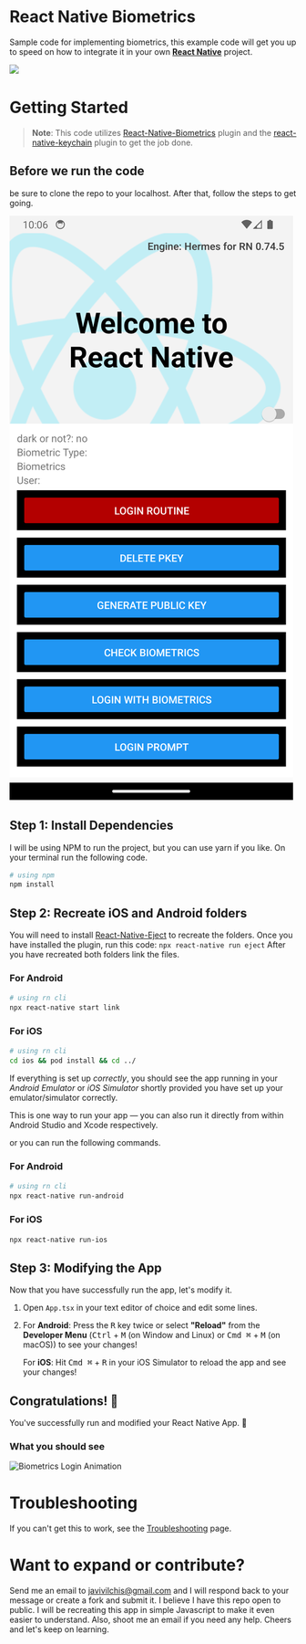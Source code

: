 # React Native Biometrics
Sample code for implementing biometrics, this example code will get you up to speed on how to integrate it in your own [**React Native**](https://reactnative.dev) project. 

<img src="https://img.shields.io/npm/l/react-native-biometrics" />

# Getting Started

>**Note**: This code utilizes [React-Native-Biometrics](https://www.npmjs.com/package/react-native-biometrics) plugin and the [react-native-keychain](https://www.npmjs.com/package/react-native-keychain/v/3.0.0) plugin to get the job done.

## Before we run the code
be sure to clone the repo to your localhost. After that, follow the steps to get going.

![Biometrics Login Animation](./src/images/biometrics-login-sample.png)

## Step 1: Install Dependencies

I will be using NPM to run the project, but you can use yarn if you like. On your terminal run the following code.

```bash
# using npm
npm install
```

## Step 2: Recreate iOS and Android folders

You will need to install [React-Native-Eject](https://www.npmjs.com/package/react-native-eject) to recreate the folders. Once you have installed the plugin, run this code: `npx react-native run eject` After you have recreated both folders link the files.

### For Android

```bash
# using rn cli
npx react-native start link
```

### For iOS

```bash
# using rn cli
cd ios && pod install && cd ../
```

If everything is set up _correctly_, you should see the app running in your _Android Emulator_ or _iOS Simulator_ shortly provided you have set up your emulator/simulator correctly.

This is one way to run your app — you can also run it directly from within Android Studio and Xcode respectively.

or you can run the following commands.

### For Android
```bash
# using rn cli
npx react-native run-android
```
### For iOS
```bash
npx react-native run-ios
```

## Step 3: Modifying the App

Now that you have successfully run the app, let's modify it.

1. Open `App.tsx` in your text editor of choice and edit some lines.
2. For **Android**: Press the <kbd>R</kbd> key twice or select **"Reload"** from the **Developer Menu** (<kbd>Ctrl</kbd> + <kbd>M</kbd> (on Window and Linux) or <kbd>Cmd ⌘</kbd> + <kbd>M</kbd> (on macOS)) to see your changes!

   For **iOS**: Hit <kbd>Cmd ⌘</kbd> + <kbd>R</kbd> in your iOS Simulator to reload the app and see your changes!

## Congratulations! :tada:

You've successfully run and modified your React Native App. :partying_face:

### What you should see

![Biometrics Login Animation](./src/images/biometrics-login.gif)


# Troubleshooting

If you can't get this to work, see the [Troubleshooting](https://reactnative.dev/docs/troubleshooting) page.

# Want to expand or contribute?

Send me an email to javivilchis@gmail.com and I will respond back to your message or create a fork and submit it. I believe I have this repo open to public. I will be recreating this app in simple Javascript to make it even easier to understand. Also, shoot me an email if you need any help. Cheers and let's keep on learning.